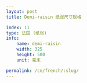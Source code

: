 ```yaml
---
layout: post
title: Demi-raisin 纸张尺寸规格

index: 11
type: 法国 (纸张)
info:
    name: demi-raisin
    width: 325
    height: 500
    unit: 毫米

permalink: /cn/french/:slug/
---
```



